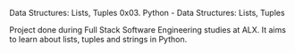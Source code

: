 Data Structures: Lists, Tuples
0x03. Python - Data Structures: Lists, Tuples

Project done during Full Stack Software Engineering studies at ALX. It aims to learn about lists, tuples and strings in Python.


